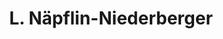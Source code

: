 ---
title: "L. Näpflin-Niederberger"
url: /wolfenschiessen/l-naepflin-niederberger/
shop: Haushaltsartikel
---